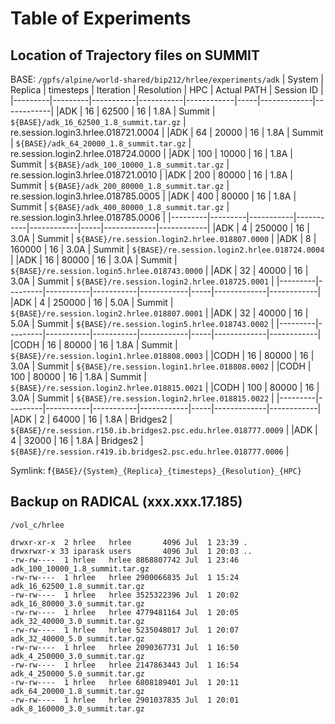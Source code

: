 # Table of Experiments

## Location of Trajectory files on SUMMIT

BASE: `/gpfs/alpine/world-shared/bip212/hrlee/experiments/adk`
| System  | Replica | timesteps | Iteration | Resolution | HPC | Actual PATH | Session ID |
|---------|---------|-----------|-----------|------------|-----|-------------|------------|
|ADK      |  16     | 62500     | 16        | 1.8A       | Summit | `${BASE}/adk_16_62500_1.8_summit.tar.gz` | re.session.login3.hrlee.018721.0004 |
|ADK      |  64     | 20000     | 16        | 1.8A       | Summit | `${BASE}/adk_64_20000_1.8_summit.tar.gz` | re.session.login2.hrlee.018724.0000 |
|ADK      |  100    | 10000     | 16        | 1.8A       | Summit |  `${BASE}/adk_100_10000_1.8_summit.tar.gz` | re.session.login3.hrlee.018721.0010 |
|ADK      |  200    | 80000     | 16        | 1.8A       | Summit |  `${BASE}/adk_200_80000_1.8_summit.tar.gz` | re.session.login3.hrlee.018785.0005 |
|ADK      |  400    | 80000     | 16        | 1.8A       | Summit |  `${BASE}/adk_400_80000_1.8_summit.tar.gz` | re.session.login3.hrlee.018785.0006 |
|---------|---------|-----------|-----------|------------|-----|-------------|------------|
|ADK      |  4      | 250000    | 16        | 3.0A       | Summit |  `${BASE}/re.session.login2.hrlee.018807.0000` |
|ADK      |  8      | 160000    | 16        | 3.0A       | Summit |  `${BASE}/re.session.login2.hrlee.018724.0004` |
|ADK      |  16     | 80000     | 16        | 3.0A       | Summit |  `${BASE}/re.session.login5.hrlee.018743.0000` |
|ADK      |  32     | 40000     | 16        | 3.0A       | Summit |  `${BASE}/re.session.login2.hrlee.018725.0001` |
|---------|---------|-----------|-----------|------------|-----|-------------|------------|
|ADK      |  4      | 250000    | 16        | 5.0A       | Summit |  `${BASE}/re.session.login2.hrlee.018807.0001` |
|ADK      |  32     | 40000     | 16        | 5.0A       | Summit |  `${BASE}/re.session.login5.hrlee.018743.0002` |
|---------|---------|-----------|-----------|------------|-----|-------------|------------|
|CODH     |  16     | 80000     | 16        | 1.8A       | Summit |  `${BASE}/re.session.login1.hrlee.018808.0003` |
|CODH     |  16     | 80000     | 16        | 3.0A       | Summit |  `${BASE}/re.session.login1.hrlee.018808.0002` |
|CODH     |  100    | 80000     | 16        | 1.8A       | Summit |  `${BASE}/re.session.login2.hrlee.018815.0021` |
|CODH     |  100    | 80000     | 16        | 3.0A       | Summit |  `${BASE}/re.session.login2.hrlee.018815.0022` |
|---------|---------|-----------|-----------|------------|-----|-------------|------------|
|ADK      |  2      | 64000     | 16        | 1.8A       | Bridges2 |  `${BASE}/re.session.r150.ib.bridges2.psc.edu.hrlee.018777.0009` |
|ADK      |  4      | 32000     | 16        | 1.8A       | Bridges2 |  `${BASE}/re.session.r419.ib.bridges2.psc.edu.hrlee.018777.0006` |


Symlink: f`{BASE}/{System}_{Replica}_{timesteps}_{Resolution}_{HPC}`

## Backup on RADICAL (xxx.xxx.17.185)

```
/vol_c/hrlee

drwxr-xr-x  2 hrlee   hrlee       4096 Jul  1 23:39 .
drwxrwxr-x 33 iparask users       4096 Jul  1 20:03 ..
-rw-rw----  1 hrlee   hrlee 8868807742 Jul  1 23:46 adk_100_10000_1.8_summit.tar.gz
-rw-rw----  1 hrlee   hrlee 2900066835 Jul  1 15:24 adk_16_62500_1.8_summit.tar.gz
-rw-rw----  1 hrlee   hrlee 3525322396 Jul  1 20:02 adk_16_80000_3.0_summit.tar.gz
-rw-rw----  1 hrlee   hrlee 4779481164 Jul  1 20:05 adk_32_40000_3.0_summit.tar.gz
-rw-rw----  1 hrlee   hrlee 5235048017 Jul  1 20:07 adk_32_40000_5.0_summit.tar.gz
-rw-rw----  1 hrlee   hrlee 2090367731 Jul  1 16:50 adk_4_250000_3.0_summit.tar.gz
-rw-rw----  1 hrlee   hrlee 2147863443 Jul  1 16:54 adk_4_250000_5.0_summit.tar.gz
-rw-rw----  1 hrlee   hrlee 6808189401 Jul  1 20:11 adk_64_20000_1.8_summit.tar.gz
-rw-rw----  1 hrlee   hrlee 2901037835 Jul  1 20:01 adk_8_160000_3.0_summit.tar.gz

```
